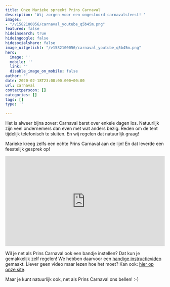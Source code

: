 ```yaml
---
title: Onze Marieke spreekt Prins Carnaval
description: 'Wij zorgen voor een ongestoord carnavalsfeest! '
images:
- "/v1582100056/carnaval_youtube_q5b45m.png"
featured: false
hideinsearch: true
hideingoogle: false
hidesocialshare: false
image_uitgelicht: "/v1582100056/carnaval_youtube_q5b45m.png"
hero:
  image: ''
  mobile: ''
  link: ''
  disable_image_on_mobile: false
author: ''
date: 2020-02-18T23:00:00.000+00:00
url: carnaval
contactpersoon: []
categories: []
tags: []
type: ''

---
```

Het is alweer bijna zover: Carnaval barst over enkele dagen los. Natuurlijk zijn veel ondernemers dan even met wat anders bezig. Reden om de tent tijdelijk telefonisch te sluiten. En wij regelen dat natuurlijk graag!

Marieke kreeg zelfs een echte Prins Carnaval aan de lijn! En dat leverde een feestelijk gesprek op!

<div style="position: relative; padding-bottom: 56.25%; height: 0; overflow: hidden;">
<iframe src="https://www.youtube.com/embed/Vef3Kv4QZeM" style="position: absolute; top: 0; left: 0; width: 100%; height: 100%; border:0;" allowfullscreen title="YouTube Video"></iframe></div>

Wil je net als Prins Carnaval ook een bandje instellen? Dat kun je gemakkelijk zelf regelen! We hebben daarvoor een [handige instructievideo](https://www.callvoip.nl/cast/ "Casts") gemaakt. Liever geen video maar lezen hoe het moet? Kan ook: [hier op onze site](https://www.callvoip.nl/ondersteuning/simmpl-instellen/feestdagen-instellen/ "support feestdagen").

Maar je kunt natuurlijk ook, net als Prins Carnaval ons bellen! :-)

